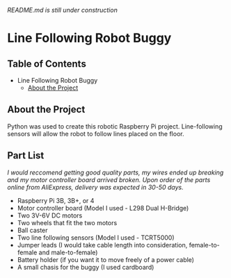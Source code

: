 *README.md is still under construction*
# Line Following Robot Buggy

## Table of Contents
- Line Following Robot Buggy
  * [About the Project](#about-the-project)

## About the Project
Python was used to create this robotic Raspberry Pi project. Line-following sensors will allow the robot to follow lines placed on the floor.

## Part List
*I would reccomend getting good quality parts, my wires ended up breaking and my motor controller board arrived broken. Upon order of the parts online from AliExpress, delivery was expected in 30-50 days.*
* Raspberry Pi 3B, 3B+, or 4
* Motor controller board (Model I used - L298 Dual H-Bridge)
* Two 3V-6V DC motors
* Two wheels that fit the two motors
* Ball caster
* Two line following sensors (Model I used - TCRT5000)
* Jumper leads (I would take cable length into consideration, female-to-female and male-to-female)
* Battery holder (if you want it to move freely of a power cable)
* A small chasis for the buggy (I used cardboard)
